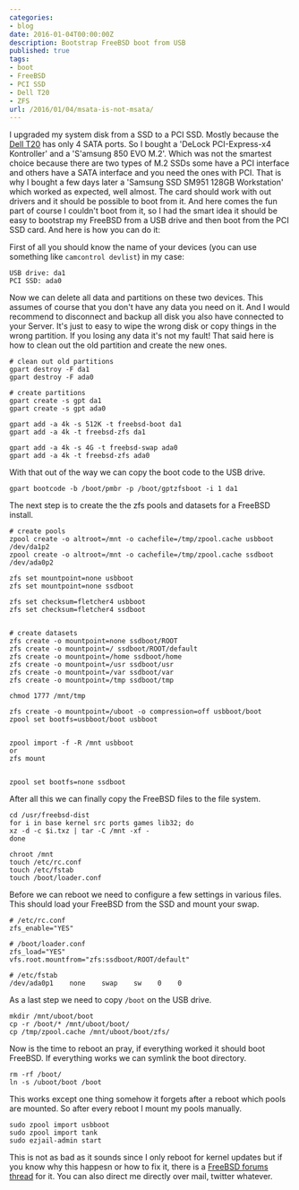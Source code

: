 ```yaml
---
categories:
- blog
date: 2016-01-04T00:00:00Z
description: Bootstrap FreeBSD boot from USB
published: true
tags:
- boot
- FreeBSD
- PCI SSD
- Dell T20
- ZFS
url: /2016/01/04/msata-is-not-msata/
---
```


I upgraded my system disk from a SSD to a PCI SSD. Mostly because the [Dell T20](http://l33tsource.com/blog/2014/07/16/Dell-T20-Review) has only 4 SATA 
ports. So I bought a 'DeLock PCI-Express-x4 Kontroller' and a 'S'amsung 850 EVO M.2'. Which was not the smartest choice because there are two types 
of M.2 SSDs some have a PCI interface and others have a SATA interface and you need the ones with PCI. That is why I bought a few days later a 
'Samsung SSD SM951 128GB Workstation' which worked as expected, well almost. The card should work with out drivers and it should be possible to boot 
from it. And here comes the fun part of course I couldn't boot from it, so I had the smart idea it should be easy to bootstrap my FreeBSD from a USB drive 
and then boot from the PCI SSD card. And here is how you can do it:


First of all you should know the name of your devices (you can use something like `camcontrol devlist`) in my case:

```
USB drive: da1 
PCI SSD: ada0
```

Now we can delete all data and partitions on these two devices. This assumes 
of course that you don't have any data you need on it. And I would recommend to disconnect and backup all disk you also 
have connected to your Server. It's just to easy to wipe the wrong disk or copy things in the wrong partition. If you losing any data 
it's not my fault! That said here is how to clean out the old partition and create the new ones.

```
# clean out old partitions
gpart destroy -F da1
gpart destroy -F ada0

# create partitions
gpart create -s gpt da1
gpart create -s gpt ada0

gpart add -a 4k -s 512K -t freebsd-boot da1
gpart add -a 4k -t freebsd-zfs da1

gpart add -a 4k -s 4G -t freebsd-swap ada0
gpart add -a 4k -t freebsd-zfs ada0
```

With that out of the way we can copy the boot code to the USB drive. 

```
gpart bootcode -b /boot/pmbr -p /boot/gptzfsboot -i 1 da1
```

The next step is to create the the zfs pools and datasets for a FreeBSD install. 

```
# create pools
zpool create -o altroot=/mnt -o cachefile=/tmp/zpool.cache usbboot /dev/da1p2
zpool create -o altroot=/mnt -o cachefile=/tmp/zpool.cache ssdboot /dev/ada0p2

zfs set mountpoint=none usbboot
zfs set mountpoint=none ssdboot

zfs set checksum=fletcher4 usbboot
zfs set checksum=fletcher4 ssdboot


# create datasets
zfs create -o mountpoint=none ssdboot/ROOT
zfs create -o mountpoint=/ ssdboot/ROOT/default
zfs create -o mountpoint=/home ssdboot/home
zfs create -o mountpoint=/usr ssdboot/usr
zfs create -o mountpoint=/var ssdboot/var
zfs create -o mountpoint=/tmp ssdboot/tmp

chmod 1777 /mnt/tmp

zfs create -o mountpoint=/uboot -o compression=off usbboot/boot
zpool set bootfs=usbboot/boot usbboot


zpool import -f -R /mnt usbboot 
or 
zfs mount


zpool set bootfs=none ssdboot
```

After all this we can finally copy the FreeBSD files to the file system.

```
cd /usr/freebsd-dist
for i in base kernel src ports games lib32; do
xz -d -c $i.txz | tar -C /mnt -xf -
done

chroot /mnt
touch /etc/rc.conf
touch /etc/fstab
touch /boot/loader.conf
```

Before we can reboot we need to configure a few settings in various files. This should load your FreeBSD from the SSD and mount your swap.

```
# /etc/rc.conf
zfs_enable="YES"

# /boot/loader.conf
zfs_load="YES"
vfs.root.mountfrom="zfs:ssdboot/ROOT/default"

# /etc/fstab
/dev/ada0p1    none    swap    sw    0    0
```

As a last step we need to copy `/boot` on the USB drive.

```
mkdir /mnt/uboot/boot
cp -r /boot/* /mnt/uboot/boot/
cp /tmp/zpool.cache /mnt/uboot/boot/zfs/
```

Now is the time to reboot an pray, if everything worked it should boot FreeBSD. 
If everything works we can symlink the boot directory.


```
rm -rf /boot/
ln -s /uboot/boot /boot
```

This works except one thing somehow it forgets after a reboot which pools are mounted. So after every reboot 
I mount my pools manually.

```
sudo zpool import usbboot
sudo zpool import tank
sudo ezjail-admin start
```

This is not as bad as it sounds since I only reboot for kernel updates but if you know why this happesn or 
how to fix it, there is a [FreeBSD forums thread](https://forums.freebsd.org/threads/bootstrap-booting-from-a-root-on-zfs.53516/) for it. 
You can also direct me directly over mail, twitter whatever. 